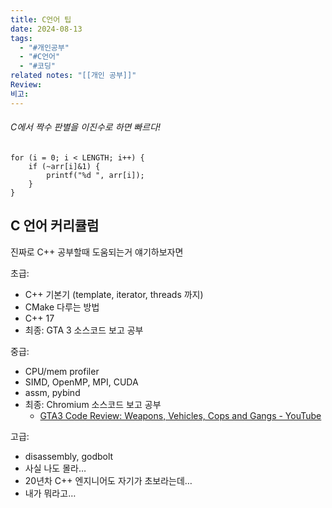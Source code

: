 ```yaml
---
title: C언어 팁
date: 2024-08-13
tags:
  - "#개인공부"
  - "#C언어"
  - "#코딩"
related notes: "[[개인 공부]]"
Review: 
비고:
---
```


###### C에서 짝수 판별을 이진수로 하면 빠르다!

    for (i = 0; i < LENGTH; i++) {
        if (~arr[i]&1) {
            printf("%d ", arr[i]);
        }
    }


## C 언어 커리큘럼
진짜로 C++ 공부할때 도움되는거 얘기하보자면

초급:
- C++ 기본기 (template, iterator, threads 까지)
- CMake 다루는 방법
- C++ 17
- 최종: GTA 3 소스코드 보고 공부

중급:
- CPU/mem profiler
- SIMD, OpenMP, MPI, CUDA
- assm, pybind
- 최종: Chromium 소스코드 보고 공부
	- [GTA3 Code Review: Weapons, Vehicles, Cops and Gangs - YouTube](https://youtu.be/N3KhMOk_6HE?si=24EGHAD6jVSYWnEn)

고급:
- disassembly, godbolt
- 사실 나도 몰라…
- 20년차 C++ 엔지니어도 자기가 초보라는데…
- 내가 뭐라고…